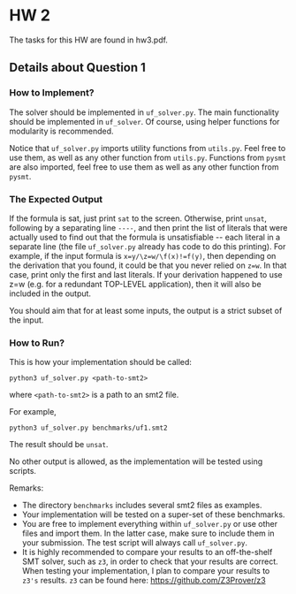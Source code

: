 # HW 2
The tasks for this HW are found in hw3.pdf.

## Details about Question 1
### How to Implement?
The solver should be implemented in `uf_solver.py`. 
The main functionality should be implemented in `uf_solver`.
Of course, using helper functions for modularity is recommended.

Notice that `uf_solver.py` imports utility functions from `utils.py`. 
Feel free to use them, as well as any other function from `utils.py`.
Functions from `pysmt` are also imported, feel free to use them as well as any other function from `pysmt`.

### The Expected Output
If the formula is sat, just print `sat` to the screen.
Otherwise, print `unsat`, following by a separating line `----`,
and then print the list of literals that were actually
used to find out that the formula is unsatisfiable -- each
literal in a separate line (the file `uf_solver.py`
already has code to do this printing).
For example, if the input formula is `x=y/\z=w/\f(x)!=f(y)`,
then depending on the derivation that you found,
it could be that you never relied on `z=w`. In that case,
print only the first and last literals.
If your derivation happened to use z=w (e.g. for a redundant TOP-LEVEL application), then it will also be included in the output.

You should aim that for at least some inputs, the output is
a strict subset of the input.


### How to Run?
This is how your implementation should be called:
```
python3 uf_solver.py <path-to-smt2>
```
where `<path-to-smt2>` is a path to an smt2 file.

For example,

```
python3 uf_solver.py benchmarks/uf1.smt2
```
The result should be `unsat`.

No other output is allowed, as the implementation will be tested using scripts.

Remarks:
* The directory `benchmarks` includes several smt2 files as examples.
* Your implementation will be tested on a super-set of these benchmarks.
* You are free to implement everything within `uf_solver.py` or use other files and import them. In the latter case, make sure to include them in your submission. The test script will always call `uf_solver.py`.
* It is highly recommended to compare your results to an off-the-shelf SMT solver, such as `z3`, in order to check that your results are correct. When testing your implementation, I plan to compare your results to `z3's` results. `z3` can be found here: https://github.com/Z3Prover/z3
